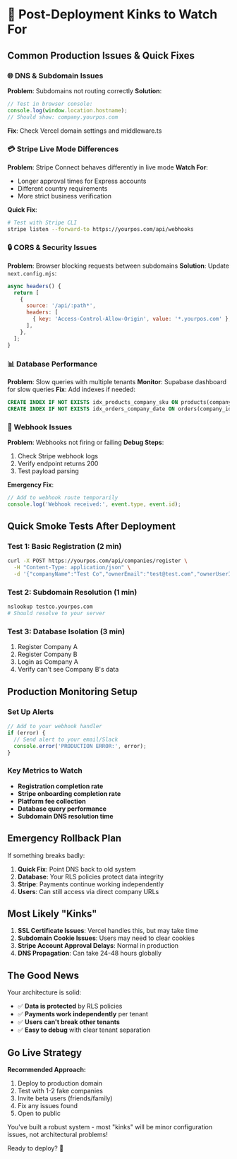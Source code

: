 # 🎯 Post-Deployment Kinks to Watch For

## Common Production Issues & Quick Fixes

### 🌐 DNS & Subdomain Issues
**Problem**: Subdomains not routing correctly
**Solution**: 
```javascript
// Test in browser console:
console.log(window.location.hostname);
// Should show: company.yourpos.com
```
**Fix**: Check Vercel domain settings and middleware.ts

### 💳 Stripe Live Mode Differences
**Problem**: Stripe Connect behaves differently in live mode
**Watch For**:
- Longer approval times for Express accounts
- Different country requirements
- More strict business verification

**Quick Fix**: 
```bash
# Test with Stripe CLI
stripe listen --forward-to https://yourpos.com/api/webhooks
```

### 🔒 CORS & Security Issues
**Problem**: Browser blocking requests between subdomains
**Solution**: Update `next.config.mjs`:
```javascript
async headers() {
  return [
    {
      source: '/api/:path*',
      headers: [
        { key: 'Access-Control-Allow-Origin', value: '*.yourpos.com' },
      ],
    },
  ];
}
```

### 📊 Database Performance
**Problem**: Slow queries with multiple tenants
**Monitor**: Supabase dashboard for slow queries
**Fix**: Add indexes if needed:
```sql
CREATE INDEX IF NOT EXISTS idx_products_company_sku ON products(company_id, sku);
CREATE INDEX IF NOT EXISTS idx_orders_company_date ON orders(company_id, created_at);
```

### 🎣 Webhook Issues
**Problem**: Webhooks not firing or failing
**Debug Steps**:
1. Check Stripe webhook logs
2. Verify endpoint returns 200
3. Test payload parsing

**Emergency Fix**:
```javascript
// Add to webhook route temporarily
console.log('Webhook received:', event.type, event.id);
```

## Quick Smoke Tests After Deployment

### Test 1: Basic Registration (2 min)
```bash
curl -X POST https://yourpos.com/api/companies/register \
  -H "Content-Type: application/json" \
  -d '{"companyName":"Test Co","ownerEmail":"test@test.com","ownerUserId":"test123"}'
```

### Test 2: Subdomain Resolution (1 min)
```bash
nslookup testco.yourpos.com
# Should resolve to your server
```

### Test 3: Database Isolation (3 min)
1. Register Company A
2. Register Company B  
3. Login as Company A
4. Verify can't see Company B's data

## Production Monitoring Setup

### Set Up Alerts
```javascript
// Add to your webhook handler
if (error) {
  // Send alert to your email/Slack
  console.error('PRODUCTION ERROR:', error);
}
```

### Key Metrics to Watch
- **Registration completion rate**
- **Stripe onboarding completion rate** 
- **Platform fee collection**
- **Database query performance**
- **Subdomain DNS resolution time**

## Emergency Rollback Plan

If something breaks badly:

1. **Quick Fix**: Point DNS back to old system
2. **Database**: Your RLS policies protect data integrity
3. **Stripe**: Payments continue working independently
4. **Users**: Can still access via direct company URLs

## Most Likely "Kinks"

1. **SSL Certificate Issues**: Vercel handles this, but may take time
2. **Subdomain Cookie Issues**: Users may need to clear cookies
3. **Stripe Account Approval Delays**: Normal in production
4. **DNS Propagation**: Can take 24-48 hours globally

## The Good News

Your architecture is solid:
- ✅ **Data is protected** by RLS policies
- ✅ **Payments work independently** per tenant
- ✅ **Users can't break other tenants**
- ✅ **Easy to debug** with clear tenant separation

## Go Live Strategy

**Recommended Approach:**
1. Deploy to production domain
2. Test with 1-2 fake companies
3. Invite beta users (friends/family)
4. Fix any issues found
5. Open to public

You've built a robust system - most "kinks" will be minor configuration issues, not architectural problems!

Ready to deploy? 🚀
